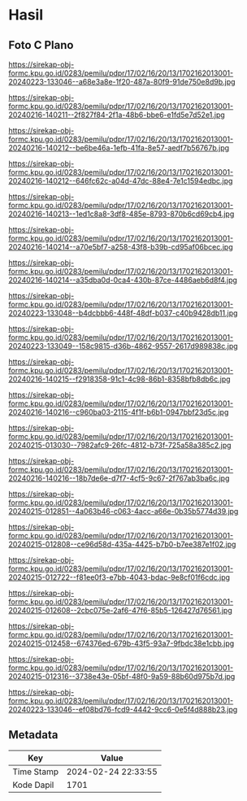 # Hasil

## Foto C Plano

https://sirekap-obj-formc.kpu.go.id/0283/pemilu/pdpr/17/02/16/20/13/1702162013001-20240223-133046--a68e3a8e-1f20-487a-80f9-91de750e8d9b.jpg

https://sirekap-obj-formc.kpu.go.id/0283/pemilu/pdpr/17/02/16/20/13/1702162013001-20240216-140211--2f827f84-2f1a-48b6-bbe6-e1fd5e7d52e1.jpg

https://sirekap-obj-formc.kpu.go.id/0283/pemilu/pdpr/17/02/16/20/13/1702162013001-20240216-140212--be6be46a-1efb-41fa-8e57-aedf7b56767b.jpg

https://sirekap-obj-formc.kpu.go.id/0283/pemilu/pdpr/17/02/16/20/13/1702162013001-20240216-140212--646fc62c-a04d-47dc-88e4-7e1c1594edbc.jpg

https://sirekap-obj-formc.kpu.go.id/0283/pemilu/pdpr/17/02/16/20/13/1702162013001-20240216-140213--1ed1c8a8-3df8-485e-8793-870b6cd69cb4.jpg

https://sirekap-obj-formc.kpu.go.id/0283/pemilu/pdpr/17/02/16/20/13/1702162013001-20240216-140214--a70e5bf7-a258-43f8-b39b-cd95af06bcec.jpg

https://sirekap-obj-formc.kpu.go.id/0283/pemilu/pdpr/17/02/16/20/13/1702162013001-20240216-140214--a35dba0d-0ca4-430b-87ce-4486aeb6d8f4.jpg

https://sirekap-obj-formc.kpu.go.id/0283/pemilu/pdpr/17/02/16/20/13/1702162013001-20240223-133048--b4dcbbb6-448f-48df-b037-c40b9428db11.jpg

https://sirekap-obj-formc.kpu.go.id/0283/pemilu/pdpr/17/02/16/20/13/1702162013001-20240223-133049--158c9815-d36b-4862-9557-2617d989838c.jpg

https://sirekap-obj-formc.kpu.go.id/0283/pemilu/pdpr/17/02/16/20/13/1702162013001-20240216-140215--f2918358-91c1-4c98-86b1-8358bfb8db6c.jpg

https://sirekap-obj-formc.kpu.go.id/0283/pemilu/pdpr/17/02/16/20/13/1702162013001-20240216-140216--c960ba03-2115-4f1f-b6b1-0947bbf23d5c.jpg

https://sirekap-obj-formc.kpu.go.id/0283/pemilu/pdpr/17/02/16/20/13/1702162013001-20240215-013030--7982afc9-26fc-4812-b73f-725a58a385c2.jpg

https://sirekap-obj-formc.kpu.go.id/0283/pemilu/pdpr/17/02/16/20/13/1702162013001-20240216-140216--18b7de6e-d7f7-4cf5-9c67-2f767ab3ba6c.jpg

https://sirekap-obj-formc.kpu.go.id/0283/pemilu/pdpr/17/02/16/20/13/1702162013001-20240215-012851--4a063b46-c063-4acc-a66e-0b35b5774d39.jpg

https://sirekap-obj-formc.kpu.go.id/0283/pemilu/pdpr/17/02/16/20/13/1702162013001-20240215-012808--ce96d58d-435a-4425-b7b0-b7ee387e1f02.jpg

https://sirekap-obj-formc.kpu.go.id/0283/pemilu/pdpr/17/02/16/20/13/1702162013001-20240215-012722--f81ee0f3-e7bb-4043-bdac-9e8cf01f6cdc.jpg

https://sirekap-obj-formc.kpu.go.id/0283/pemilu/pdpr/17/02/16/20/13/1702162013001-20240215-012608--2cbc075e-2af6-47f6-85b5-126427d76561.jpg

https://sirekap-obj-formc.kpu.go.id/0283/pemilu/pdpr/17/02/16/20/13/1702162013001-20240215-012458--674376ed-679b-43f5-93a7-9fbdc38e1cbb.jpg

https://sirekap-obj-formc.kpu.go.id/0283/pemilu/pdpr/17/02/16/20/13/1702162013001-20240215-012316--3738e43e-05bf-48f0-9a59-88b60d975b7d.jpg

https://sirekap-obj-formc.kpu.go.id/0283/pemilu/pdpr/17/02/16/20/13/1702162013001-20240223-133046--ef08bd76-fcd9-4442-9cc6-0e5f4d888b23.jpg


## Metadata

| Key        | Value               |
| ---------- | ------------------- |
| Time Stamp | 2024-02-24 22:33:55 |
| Kode Dapil | 1701                |



